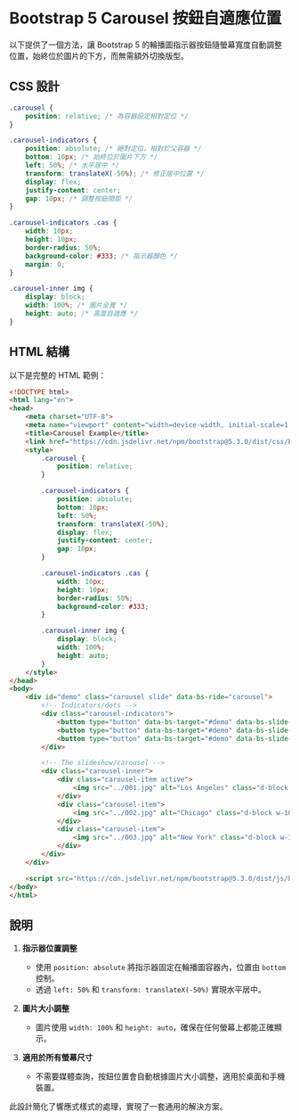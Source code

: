 
# Bootstrap 5 Carousel 按鈕自適應位置

以下提供了一個方法，讓 Bootstrap 5 的輪播圖指示器按鈕隨螢幕寬度自動調整位置，始終位於圖片的下方，而無需額外切換版型。

## CSS 設計

```css
.carousel {
    position: relative; /* 為容器設定相對定位 */
}

.carousel-indicators {
    position: absolute; /* 絕對定位，相對於父容器 */
    bottom: 10px; /* 始終位於圖片下方 */
    left: 50%; /* 水平居中 */
    transform: translateX(-50%); /* 修正居中位置 */
    display: flex;
    justify-content: center;
    gap: 10px; /* 調整按鈕間距 */
}

.carousel-indicators .cas {
    width: 10px;
    height: 10px;
    border-radius: 50%;
    background-color: #333; /* 指示器顏色 */
    margin: 0;
}

.carousel-inner img {
    display: block;
    width: 100%; /* 圖片全寬 */
    height: auto; /* 高度自適應 */
}
```

## HTML 結構

以下是完整的 HTML 範例：

```html
<!DOCTYPE html>
<html lang="en">
<head>
    <meta charset="UTF-8">
    <meta name="viewport" content="width=device-width, initial-scale=1.0">
    <title>Carousel Example</title>
    <link href="https://cdn.jsdelivr.net/npm/bootstrap@5.3.0/dist/css/bootstrap.min.css" rel="stylesheet">
    <style>
        .carousel {
            position: relative;
        }

        .carousel-indicators {
            position: absolute;
            bottom: 10px;
            left: 50%;
            transform: translateX(-50%);
            display: flex;
            justify-content: center;
            gap: 10px;
        }

        .carousel-indicators .cas {
            width: 10px;
            height: 10px;
            border-radius: 50%;
            background-color: #333;
        }

        .carousel-inner img {
            display: block;
            width: 100%;
            height: auto;
        }
    </style>
</head>
<body>
    <div id="demo" class="carousel slide" data-bs-ride="carousel">
        <!-- Indicators/dots -->
        <div class="carousel-indicators">
            <button type="button" data-bs-target="#demo" data-bs-slide-to="0" class="active cas"></button>
            <button type="button" data-bs-target="#demo" data-bs-slide-to="1" class="cas"></button>
            <button type="button" data-bs-target="#demo" data-bs-slide-to="2" class="cas"></button>
        </div>

        <!-- The slideshow/carousel -->
        <div class="carousel-inner">
            <div class="carousel-item active">
                <img src="../001.jpg" alt="Los Angeles" class="d-block w-100">
            </div>
            <div class="carousel-item">
                <img src="../002.jpg" alt="Chicago" class="d-block w-100">
            </div>
            <div class="carousel-item">
                <img src="../003.jpg" alt="New York" class="d-block w-100">
            </div>
        </div>
    </div>

    <script src="https://cdn.jsdelivr.net/npm/bootstrap@5.3.0/dist/js/bootstrap.bundle.min.js"></script>
</body>
</html>
```

## 說明

1. **指示器位置調整**
   - 使用 `position: absolute` 將指示器固定在輪播圖容器內，位置由 `bottom` 控制。
   - 透過 `left: 50%` 和 `transform: translateX(-50%)` 實現水平居中。

2. **圖片大小調整**
   - 圖片使用 `width: 100%` 和 `height: auto`，確保在任何螢幕上都能正確顯示。

3. **適用於所有螢幕尺寸**
   - 不需要媒體查詢，按鈕位置會自動根據圖片大小調整，適用於桌面和手機裝置。

此設計簡化了響應式樣式的處理，實現了一套通用的解決方案。
